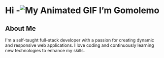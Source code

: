# Hi  -![My Animated GIF](https://user-images.githubusercontent.com/18350557/176309783-0785949b-9127-417c-8b55-ab5a4333674e.gif) I’m Gomolemo

## About Me
I'm a self-taught full-stack developer with a passion for creating dynamic and responsive web applications. I love coding and continuously learning new technologies to enhance my skills.
